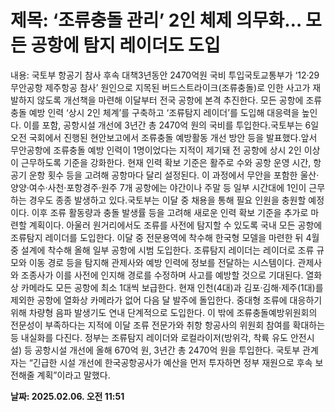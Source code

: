 # **제목: ‘조류충돌 관리’ 2인 체제 의무화… 모든 공항에 탐지 레이더도 도입**

  내용: 국토부 항공기 참사 후속 대책3년동안 2470억원 국비 투입국토교통부가 ‘12·29 무안공항 제주항공 참사’ 원인으로 지목된 버드스트라이크(조류충돌)로 인한 사고가 재발하지 않도록 개선책을 마련해 이달부터 전국 공항에 본격 추진한다. 모든 공항에 조류충돌 예방 인력 ‘상시 2인 체계’를 구축하고 ‘조류탐지 레이더’를 도입해 대응력을 높인다. 이를 포함, 공항시설 개선에 3년간 총 2470억 원의 국비를 투입한다.국토부는 6일 오전 국회에서 진행된 현안보고에서 조류충돌 예방활동 개선 방안 등을 발표했다.앞서 무안공항에 조류충돌 예방 인력이 1명이었다는 지적이 제기돼 전 공항에 상시 2인 이상이 근무하도록 기준을 강화한다. 현재 인력 확보 기준은 활주로 수와 공항 운영 시간, 항공기 운항 횟수 등을 고려해 공항마다 달리 설정된다. 이 과정에서 무안을 포함한 울산·양양·여수·사천·포항경주·원주 7개 공항에는 야간이나 주말 등 일부 시간대에 1인이 근무하는 경우도 종종 발생하고 있다.국토부는 이달 중 채용을 통해 필요 인원을 충원할 예정이다. 이후 조류 활동량과 충돌 발생률 등을 고려해 새로운 인력 확보 기준을 추가로 마련할 계획이다. 아울러 원거리에서도 조류를 사전에 탐지할 수 있도록 국내 모든 공항에 조류탐지 레이더를 도입한다. 이달 중 전문용역에 착수해 한국형 모델을 마련한 뒤 4월 중 설계에 착수해 올해 일부 공항에 시범 도입한다. 조류탐지 레이더는 레이더로 조류 규모와 이동 경로 등을 탐지해 관제사와 예방 인력에 정보를 전달하는 시스템이다. 관제사와 조종사가 이를 사전에 인지해 경로를 수정하며 사고를 예방할 것으로 기대된다. 열화상 카메라도 모든 공항에 최소 1대씩 보급한다. 현재 인천(4대)과 김포·김해·제주(1대)를 제외한 공항에 열화상 카메라가 없어 다음 달 발주에 돌입한다. 중대형 조류에 대응하기 위해 차량형 음파 발생기도 연내 단계적으로 도입한다. 이 밖에 조류충돌예방위원회의 전문성이 부족하다는 지적에 이달 조류 전문가와 취항 항공사의 위원회 참여를 확대하는 등 내실화를 다진다. 정부는 조류탐지 레이더와 로컬라이저(방위각, 착륙 유도 안전시설) 등 공항시설 개선에 올해 670억 원, 3년간 총 2470억 원을 투입한다. 국토부 관계자는 “긴급한 시설 개선에 한국공항공사가 예산을 먼저 투자하면 정부 재원으로 후속 보전해줄 계획”이라고 말했다.

  **날짜: 2025.02.06. 오전 11:51**
